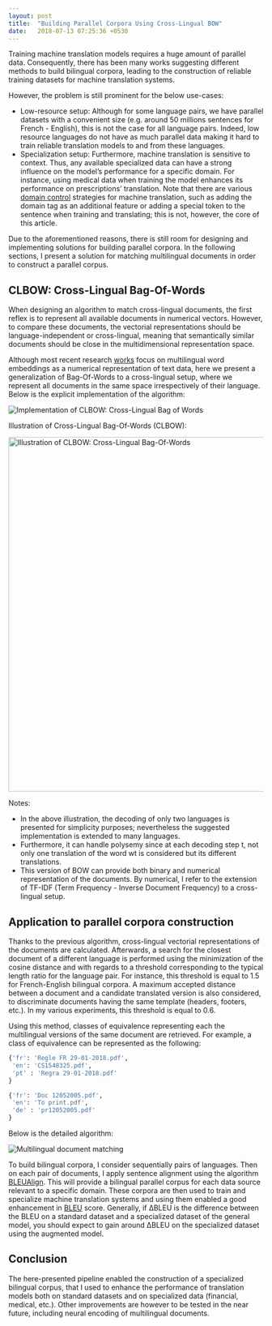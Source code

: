 ```yaml
---
layout: post
title:  "Building Parallel Corpora Using Cross-Lingual BOW"
date:   2018-07-13 07:25:36 +0530
---
```


Training machine translation models requires a huge amount of parallel data.
Consequently, there has been many works suggesting different methods to build
bilingual corpora, leading to the construction of reliable training datasets for
machine translation systems.

However, the problem is still prominent for the below use-cases:
* Low-resource setup: Although for some language pairs, we have parallel datasets with a convenient size (e.g. around 50 millions sentences for French - English), this is not the case for all language pairs. Indeed, low resource languages do not have as much parallel data making it hard to
train reliable translation models to and from these languages.
* Specialization setup: Furthermore, machine translation is sensitive to context. Thus, any available specialized data can have a strong influence on the model’s performance for a specific domain. For instance, using medical data when training the model enhances its performance on prescriptions’ translation. Note that there are various [domain control](https://arxiv.org/abs/1612.06140) strategies for machine translation, such as adding the domain tag as an additional feature or adding a special token to the sentence when training and translating; this is not, however, the core of this article. 

Due to the aforementioned reasons, there is still room for designing and implementing solutions for building parallel corpora. In the following sections, I present a solution for matching multilingual documents in order to construct a parallel corpus.

## CLBOW: Cross-Lingual Bag-Of-Words

When designing an algorithm to match cross-lingual documents, the first reflex is
to represent all available documents in numerical vectors. However, to compare
these documents, the vectorial representations should be language-independent
or cross-lingual, meaning that semantically similar documents should be close
in the multidimensional representation space.

Although most recent research [works](https://arxiv.org/abs/1710.04087) focus on multilingual word embeddings as a numerical representation of text data, here we present a generalization of
Bag-Of-Words to a cross-lingual setup, where we represent all documents in the same space irrespectively of their language. Below is the explicit implementation of the algorithm:

![Implementation of CLBOW: Cross-Lingual Bag of Words]({{site.baseurl}}/assets/images/algo1.png)

Illustration of Cross-Lingual Bag-Of-Words (CLBOW):

<img src="{{site.baseurl}}/assets/images/cbow.png" alt="Illustration of CLBOW: Cross-Lingual Bag-Of-Words" width="700"/>

Notes:
* In the above illustration, the decoding of only two languages is presented for simplicity purposes; nevertheless the suggested implementation is extended to many languages.
* Furthermore, it can handle polysemy since at each decoding step t, not only one translation of the word wt is considered but its different translations.
* This version of BOW can provide both binary and numerical representation of the documents. By numerical, I refer to the extension of TF-IDF (Term Frequency - Inverse Document Frequency) to a cross-lingual setup.

## Application to parallel corpora construction
Thanks to the previous algorithm, cross-lingual vectorial representations of the documents are calculated. Afterwards, a search for the closest document of a different language is performed using the minimization of the cosine distance and with regards to a threshold corresponding to the typical length ratio for the language pair. For instance, this threshold is equal to 1.5 for French-English bilingual corpora. A maximum accepted distance between a document and a candidate translated version is also considered, to discriminate documents having the same template (headers, footers, etc.). In my various experiments, this threshold is equal to 0.6.

Using this method, classes of equivalence representing each the multilingual
versions of the same document are retrieved. For example, a class of equivalence
can be represented as the following:

```python
{'fr': 'Regle FR 29-01-2018.pdf', 
 'en': 'CS1548325.pdf', 
 'pt' : 'Regra 29-01-2018.pdf' 
}

{'fr': 'Doc 12052005.pdf',
 'en': 'To print.pdf',
 'de' : 'pr12052005.pdf'
}
```


Below is the detailed algorithm:


![Multilingual document matching]({{site.baseurl}}/assets/images/algo2.png)


To build bilingual corpora, I consider sequentially pairs of languages. Then on each pair of documents, I apply sentence alignment using the algorithm [BLEUAlign](http://mt-archive.info/AMTA-2010-Sennrich.pdf). This will provide a bilingual parallel corpus for each data source relevant to a specific domain. These corpora are then used to train and specialize machine translation systems and using them enabled a good enhancement in [BLEU](https://www.aclweb.org/anthology/P02-1040) score. Generally, if ∆BLEU is the difference between the BLEU on a standard dataset and a specialized dataset of the general model, you should expect to gain around ∆BLEU on the specialized dataset using the augmented model.

## Conclusion
The here-presented pipeline enabled the construction of a specialized bilingual corpus, that I used to enhance the performance of translation models both on standard datasets and on specialized data (financial, medical, etc.). Other improvements are however to be tested in the near future, including neural encoding of multilingual documents.


